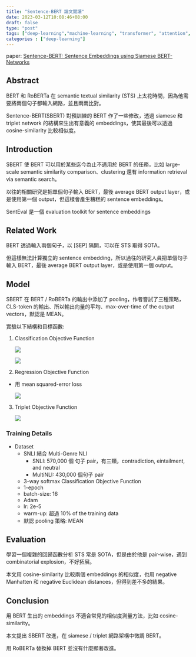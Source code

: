 ```yaml
---
title: "Sentence-BERT 論文閱讀"
date: 2023-03-12T10:08:46+08:00
draft: false
type: "post"
tags: ["deep-learning","machine-learning", "transformer", "attention", "self-attention"]
categories : ["deep-learning"]
---
```


paper: [Sentence-BERT: Sentence Embeddings using Siamese BERT-Networks](https://arxiv.org/abs/1908.10084)

## Abstract
BERT 和 RoBERTa 在 semantic textual similarity (STS) 上太花時間，因為他需要將兩個句子都輸入網路，並且兩兩比對。

Sentence-BERT(SBERT) 對預訓練的 BERT 作了一些修改，透過 siamese 和 triplet network 的結構來生出有意義的 embeddings，使其最後可以透過 cosine-similarity 比較相似度。

## Introduction
SBERT 使 BERT 可以用於某些迄今為止不適用於 BERT 的任務，比如 large-scale semantic similarity comparison、clustering 還有 information retrieval via semantic search。

以往的相關研究是把單個句子輸入 BERT，最後 average BERT output layer，或是使用第一個 output，但這樣會產生糟糕的 sentence embeddings。

SentEval 是一個 evaluation toolkit for sentence embeddings

## Related Work

BERT 透過輸入兩個句子，以 [SEP] 隔開，可以在 STS 取得 SOTA。

但這樣無法計算獨立的 sentence embedding，所以過往的研究人員把單個句子輸入 BERT，最後 average BERT output layer，或是使用第一個 output。

## Model

SBERT 在 BERT / RoBERTa 的輸出中添加了 pooling，作者嘗試了三種策略，CLS-token 的輸出、所以輸出向量的平均、max-over-time of the output vectors，默認是 MEAN。

實驗以下結構和目標函數:
1. Classification Objective Function

    ![](/Blog/images/deep-learning/SBERT/COF-1.png)

    ![](/Blog/images/deep-learning/SBERT/COF-2.png)

2. Regression Objective Function
- 用 mean squared-error loss

    ![](/Blog/images/deep-learning/SBERT/ROF.png)

3. Triplet Objective Function

    ![](/Blog/images/deep-learning/SBERT/TOF.png)

### Training Details
- Dataset
    - SNLI 結合 Multi-Genre NLI
        - SNLI: 570,000 個 句子 pair，有三類，contradiction, eintailment, and neutral
        - MultiNLI: 430,000 個句子 pair
    - 3-way softmax Classification Objective Function
    - 1-epoch
    - batch-size: 16
    - Adam
    - lr: 2e-5
    - warm-up: 超過 10% of the training data
    - 默認 pooling 策略: MEAN

## Evaluation
學習一個複雜的回歸函數分析 STS 常是 SOTA，但是由於他是 pair-wise，遇到 combinatorial explosion，不好拓展。

本文用 cosine-similarity 比較兩個 embeddings 的相似度，也用 negative Manhatten 和 negative Euclidean distances，但得到差不多的結果。

## Conclusion

用 BERT 生出的 embeddings 不適合常見的相似度測量方法，比如 cosine-similarity。

本文提出 SBERT 改進，在 siamese / triplet 網路架構中微調 BERT。

用 RoBERTa 替換掉 BERT 並沒有什麼顯著改進。